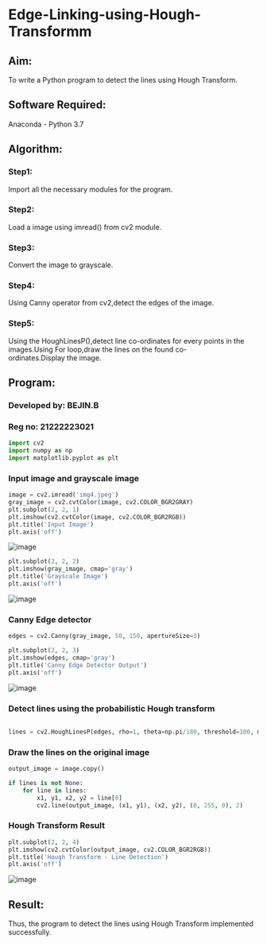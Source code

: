 # Edge-Linking-using-Hough-Transformm
## Aim:
To write a Python program to detect the lines using Hough Transform.

## Software Required:
Anaconda - Python 3.7

## Algorithm:
### Step1:

Import all the necessary modules for the program.
### Step2:

Load a image using imread() from cv2 module.
### Step3:

Convert the image to grayscale.
### Step4:

Using Canny operator from cv2,detect the edges of the image.
### Step5:

Using the HoughLinesP(),detect line co-ordinates for every points in the images.Using For loop,draw the lines on the found co-ordinates.Display the image.

## Program:
### Developed by: BEJIN.B
### Reg no: 21222223021
```python
import cv2
import numpy as np
import matplotlib.pyplot as plt
```

### Input image and grayscale image
```python
image = cv2.imread('img4.jpeg')  
gray_image = cv2.cvtColor(image, cv2.COLOR_BGR2GRAY)
plt.subplot(2, 2, 1)
plt.imshow(cv2.cvtColor(image, cv2.COLOR_BGR2RGB))
plt.title('Input Image')
plt.axis('off')

```
![image](https://github.com/user-attachments/assets/bc150524-189f-455d-80c4-af2884780be8)
```python
plt.subplot(2, 2, 2)
plt.imshow(gray_image, cmap='gray')
plt.title('Grayscale Image')
plt.axis('off')

```


![image](https://github.com/user-attachments/assets/62c64593-3d5a-42dd-9582-23ea36a59c5a)



### Canny Edge detector 
```python
edges = cv2.Canny(gray_image, 50, 150, apertureSize=3)

plt.subplot(2, 2, 3)
plt.imshow(edges, cmap='gray')
plt.title('Canny Edge Detector Output')
plt.axis('off')
```
![image](https://github.com/user-attachments/assets/f2001faf-58e6-4eeb-8a21-b5d0b841a466)



### Detect lines using the probabilistic Hough transform
```python

lines = cv2.HoughLinesP(edges, rho=1, theta=np.pi/180, threshold=100, minLineLength=50, maxLineGap=10)
```
### Draw the lines on the original image
```python
output_image = image.copy()

if lines is not None:
    for line in lines:
        x1, y1, x2, y2 = line[0]
        cv2.line(output_image, (x1, y1), (x2, y2), (0, 255, 0), 2)
```

### Hough Transform Result
```python
plt.subplot(2, 2, 4)
plt.imshow(cv2.cvtColor(output_image, cv2.COLOR_BGR2RGB))
plt.title('Hough Transform - Line Detection')
plt.axis('off')
```
![image](https://github.com/user-attachments/assets/a87b445c-e7c0-4815-84e2-078e0e9b4b60)


## Result:
Thus, the program to detect the lines using Hough Transform implemented successfully.

